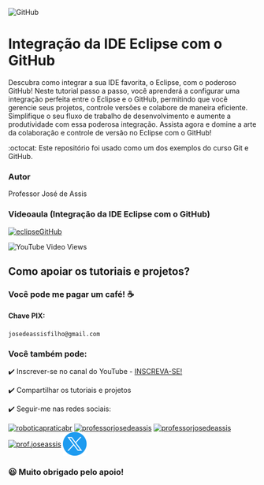 ![GitHub](https://img.shields.io/github/license/professorjosedeassis/shellscript)

# Integração da IDE Eclipse com o GitHub
Descubra como integrar a sua IDE favorita, o Eclipse, com o poderoso GitHub! Neste tutorial passo a passo, você aprenderá a configurar uma integração perfeita entre o Eclipse e o GitHub, permitindo que você gerencie seus projetos, controle versões e colabore de maneira eficiente. Simplifique o seu fluxo de trabalho de desenvolvimento e aumente a produtividade com essa poderosa integração. Assista agora e domine a arte da colaboração e controle de versão no Eclipse com o GitHub!

:octocat: Este repositório foi usado como um dos exemplos do curso Git e GitHub.
### Autor
Professor José de Assis
### Videoaula (Integração da IDE Eclipse com o GitHub)
[![eclipseGitHub](https://img.youtube.com/vi/MdioIaiK9-Y/0.jpg)](https://youtu.be/MdioIaiK9-Y "Assistir no YouTube")

![YouTube Video Views](https://img.shields.io/youtube/views/MdioIaiK9-Y?style=social)
## Como apoiar os tutoriais e projetos?
### Você pode me pagar um café! ☕

#### Chave PIX:
` josedeassisfilho@gmail.com `
### Você também pode:
:heavy_check_mark: Inscrever-se no canal do YouTube - [INSCREVA-SE!](https://www.youtube.com/c/RoboticapraticaBr/?sub_confirmation=1)

:heavy_check_mark: Compartilhar os tutoriais e projetos

:heavy_check_mark: Seguir-me nas redes sociais:
<p align="left">
<a href="https://www.youtube.com/c/roboticapraticabr" target="blank"><img align="center" src="https://github.com/professorjosedeassis/joseassis/blob/main/img/youtube.png" alt="roboticapraticabr" height="48" width="48" /></a>
<a href="https://linkedin.com/in/professorjosedeassis" target="blank"><img align="center" src="https://github.com/professorjosedeassis/joseassis/blob/main/img/linkedin.png" alt="professorjosedeassis" height="48" width="48" /></a>
<a href="https://fb.com/professorjosedeassis" target="blank"><img align="center" src="https://github.com/professorjosedeassis/joseassis/blob/main/img/facebook.png" alt="professorjosedeassis" height="48" width="48" /></a>
<a href="https://instagram.com/prof.joseassis" target="blank"><img align="center" src="https://github.com/professorjosedeassis/joseassis/blob/main/img/instagram.png" alt="prof.joseassis" height="48" width="48" /></a>
<a href="https://twitter.com/joseassis" target="blank"><img align="center" src="https://github.com/professorjosedeassis/joseassis/blob/main/img/twitter.png" alt="joseassis" height="48" width="48" /></a>
</p>

### :smiley: Muito obrigado pelo apoio!
